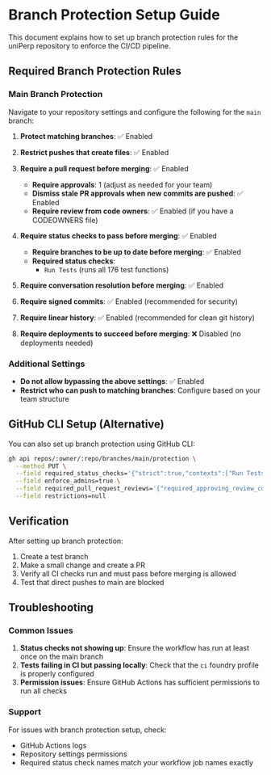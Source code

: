 # Branch Protection Setup Guide

This document explains how to set up branch protection rules for the uniPerp repository to enforce the CI/CD pipeline.

## Required Branch Protection Rules

### Main Branch Protection

Navigate to your repository settings and configure the following for the `main` branch:

1. **Protect matching branches**: ✅ Enabled
2. **Restrict pushes that create files**: ✅ Enabled 
3. **Require a pull request before merging**: ✅ Enabled
   - **Require approvals**: 1 (adjust as needed for your team)
   - **Dismiss stale PR approvals when new commits are pushed**: ✅ Enabled
   - **Require review from code owners**: ✅ Enabled (if you have a CODEOWNERS file)

4. **Require status checks to pass before merging**: ✅ Enabled
   - **Require branches to be up to date before merging**: ✅ Enabled
   - **Required status checks**:
     - `Run Tests` (runs all 176 test functions)

5. **Require conversation resolution before merging**: ✅ Enabled
6. **Require signed commits**: ✅ Enabled (recommended for security)
7. **Require linear history**: ✅ Enabled (recommended for clean git history)
8. **Require deployments to succeed before merging**: ❌ Disabled (no deployments needed)

### Additional Settings

- **Do not allow bypassing the above settings**: ✅ Enabled
- **Restrict who can push to matching branches**: Configure based on your team structure

## GitHub CLI Setup (Alternative)

You can also set up branch protection using GitHub CLI:

```bash
gh api repos/:owner/:repo/branches/main/protection \
  --method PUT \
  --field required_status_checks='{"strict":true,"contexts":["Run Tests"]}' \
  --field enforce_admins=true \
  --field required_pull_request_reviews='{"required_approving_review_count":1,"dismiss_stale_reviews":true}' \
  --field restrictions=null
```

## Verification

After setting up branch protection:

1. Create a test branch
2. Make a small change and create a PR
3. Verify all CI checks run and must pass before merging is allowed
4. Test that direct pushes to main are blocked

## Troubleshooting

### Common Issues

1. **Status checks not showing up**: Ensure the workflow has run at least once on the main branch
2. **Tests failing in CI but passing locally**: Check that the `ci` foundry profile is properly configured
3. **Permission issues**: Ensure GitHub Actions has sufficient permissions to run all checks

### Support

For issues with branch protection setup, check:
- GitHub Actions logs
- Repository settings permissions
- Required status check names match your workflow job names exactly
